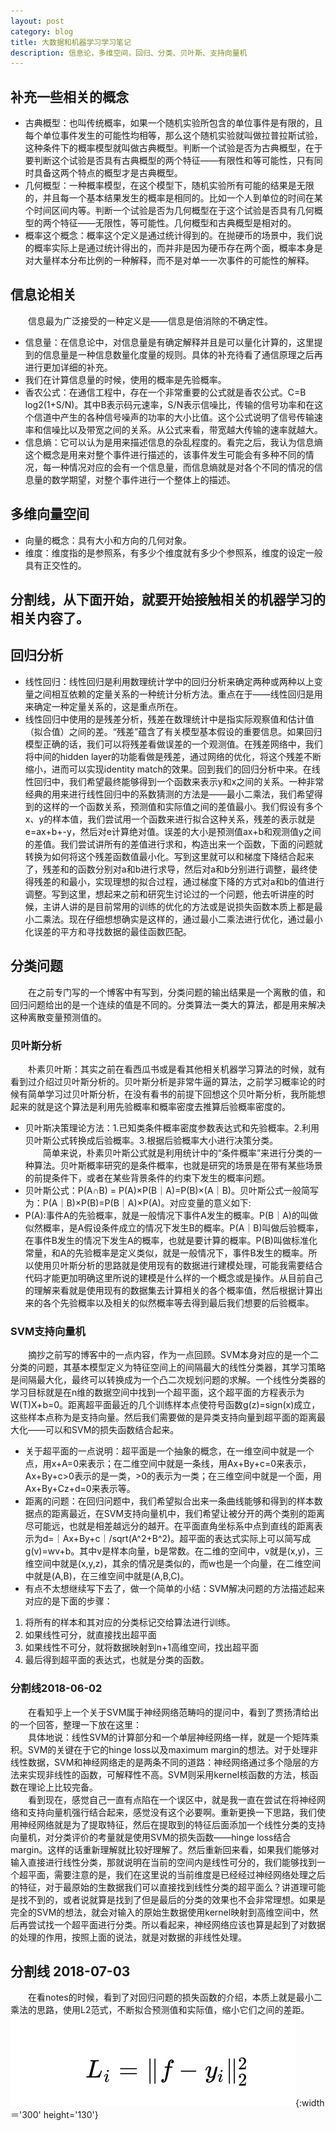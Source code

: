 ```yaml
---
layout: post
category: blog
title: 大数据和机器学习学习笔记
description: 信息论，多维空间，回归、分类、贝叶斯、支持向量机
---
```


## 补充一些相关的概念
- 古典概型：也叫传统概率，如果一个随机实验所包含的单位事件是有限的，且每个单位事件发生的可能性均相等，那么这个随机实验就叫做拉普拉斯试验，这种条件下的概率模型就叫做古典概型。判断一个试验是否为古典概型，在于要判断这个试验是否具有古典概型的两个特征——有限性和等可能性，只有同时具备这两个特点的概型才是古典概型。
- 几何概型：一种概率模型，在这个模型下，随机实验所有可能的结果是无限的，并且每一个基本结果发生的概率是相同的。比如一个人到单位的时间在某个时间区间内等。判断一个试验是否为几何概型在于这个试验是否具有几何概型的两个特征——无限性，等可能性。几何概型和古典概型是相对的。
- 概率这个概念：概率这个定义是通过统计得到的。在抛硬币的场景中，我们说的概率实际上是通过统计得出的，而并非是因为硬币存在两个面，概率本身是对大量样本分布比例的一种解释，而不是对单一一次事件的可能性的解释。

## 信息论相关
　　信息最为广泛接受的一种定义是——信息是倍消除的不确定性。
- 信息量：在信息论中，对信息量是有确定解释并且是可以量化计算的，这里提到的信息量是一种信息数量化度量的规则。具体的补充待看了通信原理之后再进行更加详细的补充。
- 我们在计算信息量的时候，使用的概率是先验概率。
- 香农公式：在通信工程中，存在一个非常重要的公式就是香农公式。C=B log2(1+S/N)。其中B表示码元速率，S/N表示信噪比，传输的信号功率和在这个信道中产生的各种信号噪声的功率的大小比值。这个公式说明了信号传输速率和信噪比以及带宽之间的关系。从公式来看，带宽越大传输的速率就越大。
- 信息熵：它可以认为是用来描述信息的杂乱程度的。看完之后，我认为信息熵这个概念是用来对整个事件进行描述的，该事件发生可能会有多种不同的情况，每一种情况对应的会有一个信息量，而信息熵就是对各个不同的情况的信息量的数学期望，对整个事件进行一个整体上的描述。

## 多维向量空间
- 向量的概念：具有大小和方向的几何对象。
- 维度：维度指的是参照系，有多少个维度就有多少个参照系，维度的设定一般具有正交性的。

## 分割线，从下面开始，就要开始接触相关的机器学习的相关内容了。

## 回归分析
- 线性回归：线性回归是利用数理统计学中的回归分析来确定两种或两种以上变量之间相互依赖的定量关系的一种统计分析方法。重点在于——线性回归是用来确定一种定量关系的，这是重点所在。
- 线性回归中使用的是残差分析，残差在数理统计中是指实际观察值和估计值（拟合值）之间的差。“残差”蕴含了有关模型基本假设的重要信息。如果回归模型正确的话，我们可以将残差看做误差的一个观测值。在残差网络中，我们将中间的hidden layer的功能看做是残差，通过网络的优化，将这个残差不断缩小，进而可以实现identity match的效果。回到我们的回归分析中来。在线性回归中，我们希望最终能够得到一个函数来表示y和x之间的关系。一种非常经典的用来进行线性回归中的系数猜测的方法是——最小二乘法，我们希望得到的这样的一个函数关系，预测值和实际值之间的差值最小。我们假设有多个x、y的样本值，我们尝试用一个函数来进行拟合这种关系，残差的表示就是e=ax+b+-y，然后对e计算绝对值。误差的大小是预测值ax+b和观测值y之间的差值。我们尝试讲所有的差值进行求和，构造出来一个函数，下面的问题就转换为如何将这个残差函数值最小化。写到这里就可以和梯度下降结合起来了，残差和的函数分别对a和b进行求导，然后对a和b分别进行调整，最终使得残差的和最小，实现理想的拟合过程，通过梯度下降的方式对a和b的值进行调整。写到这里，想起来之前和研究生讨论过的一个问题，他去听讲座的时候，主讲人讲的是目前常用的训练的优化的方法或是说损失函数本质上都是最小二乘法。现在仔细想想确实是这样的，通过最小二乘法进行优化，通过最小化误差的平方和寻找数据的最佳函数匹配。


## 分类问题
　　在之前专门写的一个博客中有写到，分类问题的输出结果是一个离散的值，和回归问题给出的是一个连续的值是不同的。分类算法一类大的算法，都是用来解决这种离散变量预测值的。

### 贝叶斯分析
 　　朴素贝叶斯：其实之前在看西瓜书或是看其他相关机器学习算法的时候，就有看到过介绍过贝叶斯分析的。贝叶斯分析是非常牛逼的算法，之前学习概率论的时候有简单学习过贝叶斯分析，在没有看书的前提下回想这个贝叶斯分析，我所能想起来的就是这个算法是利用先验概率和概率密度去推算后验概率密度的。
- 贝叶斯决策理论方法：1.已知类条件概率密度参数表达式和先验概率。2.利用贝叶斯公式转换成后验概率。3.根据后验概率大小进行决策分类。<br>
　　简单来说，朴素贝叶斯公式就是利用统计中的“条件概率”来进行分类的一种算法。贝叶斯概率研究的是条件概率，也就是研究的场景是在带有某些场景的前提条件下，或者在某些背景条件的约束下发生的概率问题。
- 贝叶斯公式：P(A∩B) = P(A)×P(B｜A)=P(B)×(A｜B)。贝叶斯公式一般简写为：P(A｜B)×P(B)=P(B｜A)×P(A)。对应变量的意义如下:
- P(A):事件A的先验概率，就是一般情况下事件A发生的概率。P(B｜A)的叫做似然概率，是A假设条件成立的情况下发生B的概率。P(A｜B)叫做后验概率，在事件B发生的情况下发生A的概率，也就是要计算的概率。P(B)叫做标准化常量，和A的先验概率是定义类似，就是一般情况下，事件B发生的概率。所以使用贝叶斯分析的思路就是使用现有的数据进行建模处理，可能我需要结合代码才能更加明确这里所说的建模是什么样的一个概念或是操作。从目前自己的理解来看就是使用现有的数据集去计算相关的各个概率值，然后根据计算出来的各个先验概率以及相关的似然概率等去得到最后我们想要的后验概率。

### SVM支持向量机
　　摘抄之前写的博客中的一点内容，作为一点回顾。SVM本身对应的是一个二分类的问题，其基本模型定义为特征空间上的间隔最大的线性分类器，其学习策略是间隔最大化，最终可以转换成为一个凸二次规划问题的求解。一个线性分类器的学习目标就是在n维的数据空间中找到一个超平面，这个超平面的方程表示为W(T)X+b=0。距离超平面最近的几个训练样本点使符号函数g(z)=sign(x)成立，这些样本点称为是支持向量。然后我们需要做的是异类支持向量到超平面的距离最大化——可以和SVM的损失函数结合起来。
- 关于超平面的一点说明：超平面是一个抽象的概念，在一维空间中就是一个点，用x+A=0来表示；在二维空间中就是一条线，用Ax+By+c=0来表示，Ax+By+c>0表示的是一类，>0的表示为一类；在三维空间中就是一个面，用Ax+By+Cz+d=0来表示等。
- 距离的问题：在回归问题中，我们希望拟合出来一条曲线能够和得到的样本数据点的距离最近，在SVM支持向量机中，我们希望让被分开的两个类别的距离尽可能远，也就是相差越远分的越开。在平面直角坐标系中点到直线的距离表示为d=｜Ax+By+c｜/sqrt(A^2+B^2)。超平面的表达式实际上可以简写成g(v)=wv+b。其中v是样本向量，b是常数。在二维的空间中，v就是(x,y)，三维空间中就是(x,y,z)，其余的情况是类似的，而w也是一个向量，在二维空间中就是(A,B)，在三维空间中就是(A,B,C)。
- 有点不太想继续写下去了，做一个简单的小结：SVM解决问题的方法描述起来对应的是下面的步骤：
1. 将所有的样本和其对应的分类标记交给算法进行训练。
2. 如果线性可分，就直接找出超平面
3. 如果线性不可分，就将数据映射到n+1高维空间，找出超平面
4. 最后得到超平面的表达式，也就是分类的函数。

### 分割线2018-06-02 
　　在看知乎上一个关于SVM属于神经网络范畴吗的提问中，看到了贾扬清给出的一个回答，整理一下放在这里：<br>
　　具体地说：线性SVM的计算部分和一个单层神经网络一样，就是一个矩阵乘积。SVM的关键在于它的hinge loss以及maximum margin的想法。对于处理非线性数据，SVM和神经网络走的是两条不同的道路：神经网络通过多个隐层的方法来实现非线性的函数，可解释性不高。SVM则采用kernel核函数的方法，核函数在理论上比较完备。<br>
　　看到现在，感觉自己一直有点陷在一个误区中，就是我一直在尝试在将神经网络和支持向量机强行结合起来，感觉没有这个必要啊。重新更换一下思路，我们使用神经网络就是为了提取特征，然后在提取到的特征后面添加一个线性分类的支持向量机，对分类评价的考量就是使用SVM的损失函数——hinge loss结合margin。这样的话重新理解就比较好理解了。然后重新回来看，如果我们能够对输入直接进行线性分类，那就说明在当前的空间内是线性可分的，我们能够找到一个超平面，需要注意的是，我们在这里说的当前维度是已经经过神经网络处理之后的特征，对于最原始的生数据我们可以直接找到线性分类的超平面么？讲道理可能是找不到的，或者说就算是找到了但是最后的分类的效果也不会非常理想。如果是完全的SVM的想法，就会对输入的原始生数据使用kernel映射到高维空间中，然后再尝试找一个超平面进行分类。所以看起来，神经网络应该也算是起到了对数据的处理的作用，按照上面的说法，就是对数据的非线性处理。 

## 分割线 2018-07-03
　　在看notes的时候，看到了对回归问题的损失函数的介绍，本质上就是最小二乘法的思路，使用L2范式，不断拟合预测值和实际值，缩小它们之间的差距。
![](/downloads/回归损失.png){:width＝'300' height='130'}